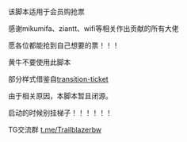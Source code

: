 该脚本适用于会员购抢票

感谢mikumifa、ziantt、wifi等相关作出贡献的所有大佬

愿各位都能抢到自己想要的票！！！

黄牛不要使用此脚本

部分样式借鉴自[transition-ticket](https://github.com/biliticket/transition-ticket)

由于相关原因，本脚本暂且闭源。

启动的时候别挂梯子！！！！！！

TG交流群 [t.me/Trailblazerbw](https://t.me/Trailblazerbw)
